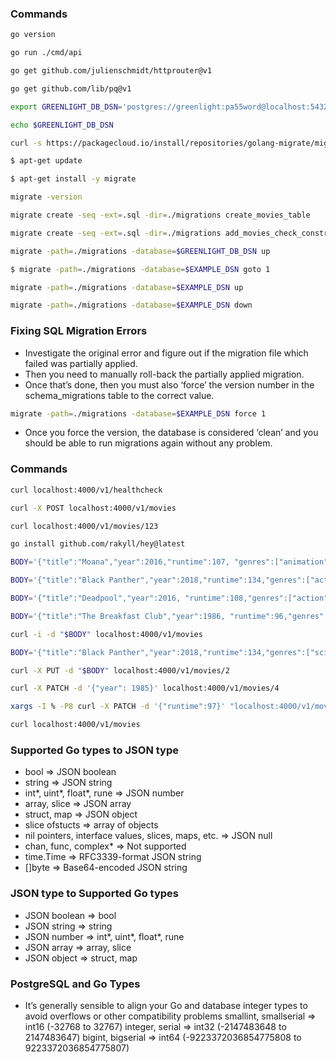 ### Commands
```sh
go version
```

```sh
go run ./cmd/api
```

```sh
go get github.com/julienschmidt/httprouter@v1
```

```sh
go get github.com/lib/pq@v1
```

```sh
export GREENLIGHT_DB_DSN='postgres://greenlight:pa55word@localhost:5432/greenlight?sslmode=disable'
```

```sh
echo $GREENLIGHT_DB_DSN
```

```sh
curl -s https://packagecloud.io/install/repositories/golang-migrate/migrate/script.deb.sh | sudo bash
```

```sh
$ apt-get update
```

```sh
$ apt-get install -y migrate
```

```sh
migrate -version
```

```sh
migrate create -seq -ext=.sql -dir=./migrations create_movies_table
```

```sh
migrate create -seq -ext=.sql -dir=./migrations add_movies_check_constraints
```

```sh
migrate -path=./migrations -database=$GREENLIGHT_DB_DSN up
```

```sh
$ migrate -path=./migrations -database=$EXAMPLE_DSN goto 1
```

```sh
migrate -path=./migrations -database=$EXAMPLE_DSN up
```

```sh
migrate -path=./migrations -database=$EXAMPLE_DSN down
```

### Fixing SQL Migration Errors
- Investigate the original error and figure out if the migration file
which failed was partially applied.
- Then you need to manually roll-back the partially applied migration.
- Once that’s done, then you must also ‘force’ the version number in the schema_migrations table to the correct value.
```sh
migrate -path=./migrations -database=$EXAMPLE_DSN force 1
```
- Once you force the version, the database is considered ‘clean’ and you should be able to run migrations again without any problem.

### Commands
```sh
curl localhost:4000/v1/healthcheck
```

```sh
curl -X POST localhost:4000/v1/movies
```

```sh
curl localhost:4000/v1/movies/123
```

```sh
go install github.com/rakyll/hey@latest
```

```sh
BODY='{"title":"Moana","year":2016,"runtime":107, "genres":["animation","adventure"]}'
```

```sh
BODY='{"title":"Black Panther","year":2018,"runtime":134,"genres":["action","adventure"]}'
```

```sh
BODY='{"title":"Deadpool","year":2016, "runtime":108,"genres":["action","comedy"]}'
```

```sh
BODY='{"title":"The Breakfast Club","year":1986, "runtime":96,"genres":["drama"]}'
```

```sh
curl -i -d "$BODY" localhost:4000/v1/movies
```

```sh
BODY='{"title":"Black Panther","year":2018,"runtime":134,"genres":["sci-fi","action","adventure"]}'
```

```sh
curl -X PUT -d "$BODY" localhost:4000/v1/movies/2
```

```sh
curl -X PATCH -d '{"year": 1985}' localhost:4000/v1/movies/4
```

```sh
xargs -I % -P8 curl -X PATCH -d '{"runtime":97}' "localhost:4000/v1/movies/4" < <(printf '%s\n' {1..8})
```

```sh
curl localhost:4000/v1/movies
```

### Supported Go types to JSON type
- bool ⇒ JSON boolean
- string ⇒ JSON string
- int*, uint*, float*, rune ⇒ JSON number
- array, slice ⇒ JSON array
- struct, map ⇒ JSON object
- slice ofstucts ⇒ array of objects
- nil pointers, interface values, slices, maps, etc. ⇒ JSON null
- chan, func, complex* ⇒ Not supported
- time.Time ⇒ RFC3339-format JSON string
- []byte ⇒ Base64-encoded JSON string

### JSON type to Supported Go types 
- JSON boolean ⇒ bool
- JSON string ⇒ string
- JSON number ⇒ int*, uint*, float*, rune
- JSON array ⇒ array, slice
- JSON object ⇒ struct, map

### PostgreSQL and Go Types
- It’s generally sensible to align your Go and database integer types to avoid overflows or other compatibility
problems
smallint, smallserial ⇒ int16 (-32768 to 32767)
integer, serial ⇒ int32 (-2147483648 to 2147483647)
bigint, bigserial ⇒ int64 (-9223372036854775808 to 9223372036854775807)